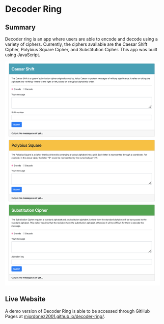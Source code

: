 # Decoder Ring

## Summary
<p>
Decoder ring is an app where users are able to encode and decode using a variety of ciphers. Currently, the ciphers available are the Caesar Shift Cipher, Polybius Square Cipher, and Substitution Cipher.
This app was built using JavaScript.
</p>

![Decoder Ring](/decoder.png)

## Live Website
A demo version of Decoder Ring is able to be accessed through GitHub Pages at [mjordonez2001.github.io/decoder-ring/](https://mjordonez2001.github.io/decoder-ring/). 